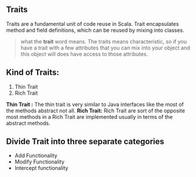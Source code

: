 ## Traits
Traits are a fundamental unit of code reuse in Scala. Trait encapsulates method and field definitions, which can be reused by mixing into classes.


> what the **trait** word means. The traits means characteristic, so if
> you have a trait with a few attributes that you can mix into your
> object and this object will does have access to those attributes.

## Kind of Traits:

 1. Thin Trait
 2. Rich Trait
 
 **Thin Trait :** The thin trait is very similar to Java interfaces like the most of the methods abstract not all.
 **Rich Trait:** Rich Trait are sort of the opposite most methods in a Rich Trait are implemented usually in terms of the abstract methods.

## Divide Trait into three separate categories

 - Add Functionality
 - Modify Functionality
 - Intercept functionality

<!--stackedit_data:
eyJoaXN0b3J5IjpbNzE3NDA2Mjg5LC0xNDUzNjgwNjksMTM0Mj
I3MjU4MSwxNDQ2NDMyNjU1LDEyOTY1MjAwODYsLTIwODg3NDY2
MTIsLTE4NzYwNzQ2NjAsLTE1NTk1ODc2MDcsNzM4MDkwNjMwLC
0xMTUwNDEyMTE2LDkwNzEyNzY3MywtMjA4ODc0NjYxMiwyMDM5
NjM1NjIsLTcxMDUyODcwLC0xNzQ2MjU4MzEzLC0xMDM0MzU2NT
E3LDE0Mjg5OTc3MjgsLTY1NDIxMTYxMCw2NDUxMTk4ODMsLTg1
OTU0NDQxOV19
-->